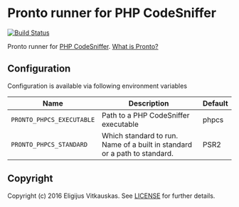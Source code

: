 # Pronto runner for PHP CodeSniffer

[![Build Status](https://travis-ci.org/ellisv/pronto-phpcs.svg?branch=master)](https://travis-ci.org/ellisv/pronto-phpcs)

Pronto runner for [PHP CodeSniffer](https://github.com/squizlabs/PHP_CodeSniffer).
[What is Pronto?](https://github.com/mmozuras/pronto)

Configuration
-------------

Configuration is available via following environment variables

| Name                      | Description                                                               | Default |
|---------------------------|---------------------------------------------------------------------------|---------|
| `PRONTO_PHPCS_EXECUTABLE` | Path to a PHP CodeSniffer executable                                      | phpcs   |
| `PRONTO_PHPCS_STANDARD`   | Which standard to run. Name of a built in standard or a path to standard. | PSR2    |

Copyright
---------

Copyright (c) 2016 Eligijus Vitkauskas. See [LICENSE](LICENSE) for further details.
